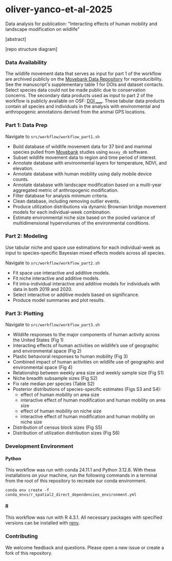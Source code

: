 # oliver-yanco-et-al-2025

Data analysis for publication: "Interacting effects of human mobility and landscape modification on wildlife"

[abstract]

[repo structure diagram]

### Data Availability

The wildlife movement data that serves as input for part 1 of the workflow are archived publicly on the [Movebank Data Repository](https://www.movebank.org/cms/movebank-content/data-repository) for reproducibility. See the manuscript's supplementary table 1 for DOIs and dataset contacts. Select species data could not be made public due to conservation concerns. The secondary data products used as input to part 2 of the workflow is publicly available on OSF: [DOI ___](). These tabular data products contain all species and individuals in the analysis with environmental and anthropogenic annotations derived from the animal GPS locations.

### Part 1: Data Prep

Navigate to `src/workflow/workflow_part1.sh`

- Build database of wildlife movement data for 37 bird and mammal species pulled from [Movebank]((https://www.movebank.org/cms/movebank-main)) studies using `mosey_db` software. 
- Subset wildlife movement data to region and time period of interest.
- Annotate database with environmental layers for temperature, NDVI, and elevation.
- Annotate database with human mobility using daily mobile device counts.
- Annotate database with landscape modification based on a multi-year aggregated metric of anthropogenic modification. 
- Filter database for analysis minimum criteria.
- Clean database, including removing outlier events.
- Produce utilization distributions via dynamic Brownian bridge movement models for each individual-week combination.
- Estimate environmental niche size based on the pooled variance of multidimensional hypervolumes of the environmental conditions.

### Part 2: Modeling

Use tabular niche and space use estimations for each individual-week as input to species-specific Bayesian mixed effects models across all species.

Navigate to `src/workflow/workflow_part2.sh`

- Fit space use interactive and additive models.
- Fit niche interactive and additive models.
- Fit intra-individual interactive and additive models for individuals with data in both 2019 and 2020.
- Select interactive or additive models based on significance.
- Produce model summaries and plot results.

### Part 3: Plotting

Navigate to `src/workflow/workflow_part3.sh`

- Wildlife responses to the major components of human activity across the United States (Fig 1)
- Interacting effects of human activities on wildlife’s use of geographic and environmental space (Fig 2)
- Plastic behavioral responses to human mobility (Fig 3)
- Combined impact of human activities on wildlife use of geographic and environmental space (Fig 4) 
- Relationship between weekly area size and weekly sample size (Fig S1)
- Niche breadth subsample sizes (Fig S2)
- Fix rate median per species (Table S2)
- Posterior distributions of species-specific estimates (Figs S3 and S4):
  - effect of human mobility on area size 
  - interactive effect of human modification and human mobility on area size
  - effect of human mobility on niche size 
  - interactive effect of human modification and human mobility on niche size
- Distribution of census block sizes (Fig S5)
- Distribution of utilization distribution sizes (Fig S6)

### Development Environment

#### Python

This workflow was run with conda 24.11.1 and Python 3.12.8. With these installations on your machine, run the following commands in a terminal from the root of this repository to recreate our conda environment.

```
conda env create -f conda_envs/r_spatial2_direct_dependencies_environment.yml
```

#### R

This workflow was run with R 4.3.1. All necessary packages with specified versions can be installed with   [renv](https://rstudio.github.io/renv/articles/renv.html).

### Contributing

We welcome feedback and questions. Please open a new issue or create a fork of this repository.
